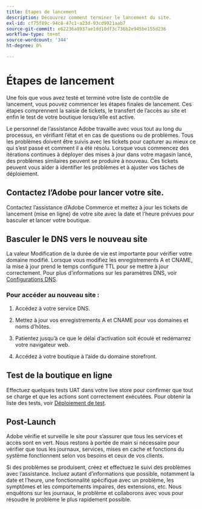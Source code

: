 ```yaml
---
title: Étapes de lancement
description: Découvrez comment terminer le lancement du site.
exl-id: cf75f89c-94c8-47c1-a23d-93cd9921aab7
source-git-commit: e62236a8937ae1dd10df3c736b2e945be155d236
workflow-type: tm+mt
source-wordcount: '344'
ht-degree: 0%

---
```


# Étapes de lancement

Une fois que vous avez testé et terminé votre liste de contrôle de lancement, vous pouvez commencer les étapes finales de lancement. Ces étapes comprennent la saisie de tickets, le transfert de l’accès au site et enfin le test de votre boutique lorsqu’elle est active.

Le personnel de l’assistance Adobe travaille avec vous tout au long du processus, en vérifiant l’état et en cas de questions ou de problèmes. Tous les problèmes doivent être suivis avec les tickets pour capturer au mieux ce qui s’est passé et comment il a été résolu. Lorsque vous commencez des itérations continues à déployer des mises à jour dans votre magasin lancé, des problèmes similaires peuvent se produire à nouveau. Ces tickets peuvent vous aider à identifier les problèmes et à ajuster vos tâches de déploiement.

## Contactez l’Adobe pour lancer votre site.

Contactez l’assistance d’Adobe Commerce et mettez à jour les tickets de lancement (mise en ligne) de votre site avec la date et l’heure prévues pour basculer et lancer votre boutique.

## Basculer le DNS vers le nouveau site

La valeur Modification de la durée de vie est importante pour vérifier votre domaine modifié. Lorsque vous modifiez les enregistrements A et CNAME, la mise à jour prend le temps configuré TTL pour se mettre à jour correctement. Pour plus d’informations sur les paramètres DNS, voir [Configurations DNS](checklist.md#update-dns-configuration-with-production-settings).

### Pour accéder au nouveau site :

1. Accédez à votre service DNS.

1. Mettez à jour vos enregistrements A et CNAME pour vos domaines et noms d’hôtes.

1. Patientez jusqu’à ce que le délai d’activation soit écoulé et redémarrez votre navigateur web.

1. Accédez à votre boutique à l’aide du domaine storefront.

## Test de la boutique en ligne

Effectuez quelques tests UAT dans votre live store pour confirmer que tout se charge et que les actions sont correctement exécutées. Pour obtenir la liste des tests, voir [Déploiement de test](../test/staging-and-production.md#complete-uat-testing).

## Post-Launch

Adobe vérifie et surveille le site pour s’assurer que tous les services et accès sont en vert. Nous restons à portée de main si nécessaire pour vérifier que tous les journaux, services, mises en cache et fonctions du système fonctionnent selon vos besoins et ceux de vos clients.

Si des problèmes se produisent, créez et effectuez le suivi des problèmes avec l’assistance. Incluez autant d’informations que possible, notamment la date et l’heure, une fonctionnalité spécifique avec un problème, les symptômes et les comportements impaires, des extensions, etc. Nous enquêtons sur les journaux, le problème et collaborons avec vous pour résoudre le problème le plus rapidement possible.
